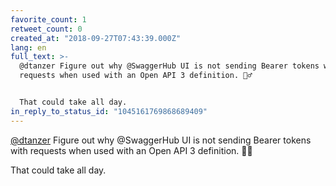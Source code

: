 ```yaml
---
favorite_count: 1
retweet_count: 0
created_at: "2018-09-27T07:43:39.000Z"
lang: en
full_text: >-
  @dtanzer Figure out why @SwaggerHub UI is not sending Bearer tokens with
  requests when used with an Open API 3 definition. 🤷‍♂️


  That could take all day.
in_reply_to_status_id: "1045161769868689409"
---
```


[@dtanzer](https://twitter.com/dtanzer) Figure out why @SwaggerHub UI is not
sending Bearer tokens with requests when used with an Open API 3 definition. 🤷‍♂️

That could take all day.
